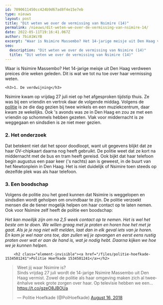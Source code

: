 ```yaml
---
id: 7090611450cc424b9d67ad8f4e15e7eb
type: nieuws
layout: post
title: "Dit weten we over de vermissing van Nsimire (14)"
permalink: /nieuws/dit-weten-we-over-de-vermissing-van-nsimire-14/
date: 2022-05-11T19:16:41.067Z
author: 7biA1WiYB
excerpt: "Waar is Nsimire Massembo? Het 14-jarige meisje uit Den Haag verdween preices drie weken geleden. Dit is wat we tot nu toe over haar vermissing weten.  "
seo:
  description: "Dit weten we over de vermissing van Nsimire (14)"
  title: "Dit weten we over de vermissing van Nsimire (14)"
---
```

Waar is Nsimire Massembo? Het 14-jarige meisje uit Den Haag verdween preices drie weken geleden. Dit is wat we tot nu toe over haar vermissing weten.  

    <h3>1. De verdwijning</h3>
<p>Nsimire kwam op vrijdag 27 juli niet op het afgesproken tijdstip thuis. Ze was bij een vriendin en vertrok daar de volgende middag. Volgens de <a href="https://www.politie.nl/nieuws/2018/augustus/15/06-wie-weet-waar-de-14-jarige-nsimire-is.html" target="_blank">politie</a> is ze die dag gezien bij twee winkels en een muziekcentrum, daar kwam ze wekelijks. Ook 's avonds was ze in Den Haag en zou ze met een vriendin op schommels hebben gezeten. Vlak voor middernacht is ze weggegaan en sindsdien is ze niet meer gezien.</p>
<h3>2. Het onderzoek</h3>
<p>Dat betekent niet dat het spoor doodloopt, want uit gegevens blijkt dat ze haar OV-chipkaart daarna nog heeft gebruikt. De politie weet dat ze kort na middernacht met de bus en tram heeft gereisd. Ook bijkt dat haar telefoon begin augustus een paar keer ('s nachts) aan is geweest, in de buurt van het Newtonplein in Den Haag. Het is niet duidelijk of Nsimire toen steeds op dezelfde plek was als haar telefoon.</p>
<h3>3. Een boodschap</h3>
<p>Volgens de politie zou het goed kunnen dat Nsimire is weggelopen en sindsdien wordt geholpen om onvindbaar te zijn. De politie verzoekt mensen die de tiener mogelijk helpen om haar contact op te laten nemen. Ook voor Nsimire zelf heeft de politie een boodschap:</p>
<p><em>Het kan moeilijk zijn om na 2,5 week contact op te nemen. Het is wel het beste om te doen. We willen graag met je praten en horen hoe het met je gaat. Als je je nog niet wilt melden, laat dan in elk geval iets van je horen. En kom je wel naar ons toe, dan zullen wij je opvangen en eerst eens rustig praten over wat er aan de hand is, wat je nodig hebt. Daarna kijken we hoe we je kunnen helpen.</em></p>
<p><div class="media media-element-container media-default"><div id="file-534339" class="file file-document file-text-oembed">

        <h2 class="element-invisible"><a href="/files/politie-hoefkade-1534501241">Politie Hoefkade 1534501241</a></h2>
    
  
  <div class="content">
    
<blockquote class="twitter-tweet" data-width="550"><p lang="nl" dir="ltr">Weet jij waar Nsimire is?<br>Sinds vrijdag 27 juli wordt de 14-jarige Nsimire Massembo uit Den Haag vermist. Zowel de politie als haar omgeving maken zich al tweeënhalve week grote zorgen over haar. Op televisie hebben we een... <a href="https://t.co/gzeO8JBOUa">https://t.co/gzeO8JBOUa</a></p>&mdash; Politie Hoefkade (@PolHoefkade) <a href="https://twitter.com/PolHoefkade/status/1030092228826460161?ref_src=twsrc%5Etfw">August 16, 2018</a></blockquote>
<script async="" src="https://platform.twitter.com/widgets.js" charset="utf-8"></script>
  </div>

  
</div>
</div>  
